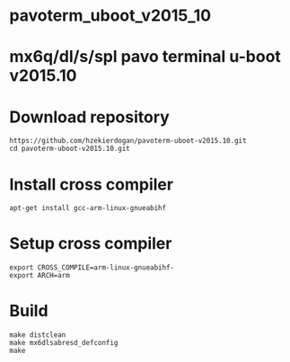 # pavoterm_uboot_v2015_10
# mx6q/dl/s/spl pavo terminal u-boot v2015.10 
 
# Download repository
    https://github.com/hzekierdogan/pavoterm-uboot-v2015.10.git
    cd pavoterm-uboot-v2015.10.git
 
# Install cross compiler
    apt-get install gcc-arm-linux-gnueabihf
 
# Setup cross compiler
    export CROSS_COMPILE=arm-linux-gnueabihf-
    export ARCH=arm
 
# Build
    make distclean
    make mx6dlsabresd_defconfig
    make

